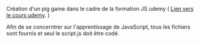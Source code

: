 Création d'un pig game dans le cadre de la formation JS udemy ( [Lien vers le cours udemy](https://www.udemy.com/course/the-complete-javascript-course). )

Afin de se concerntrer sur l'apprentissage de JavaScript, tous les fichiers sont fournis et seul le script.js doit être codé.
